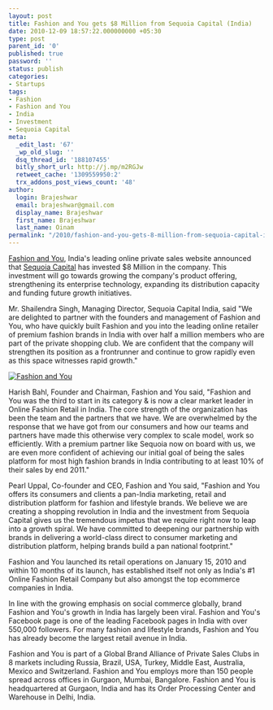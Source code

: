 ```yaml
---
layout: post
title: Fashion and You gets $8 Million from Sequoia Capital (India)
date: 2010-12-09 18:57:22.000000000 +05:30
type: post
parent_id: '0'
published: true
password: ''
status: publish
categories:
- Startups
tags:
- Fashion
- Fashion and You
- India
- Investment
- Sequoia Capital
meta:
  _edit_last: '67'
  _wp_old_slug: ''
  dsq_thread_id: '188107455'
  bitly_short_url: http://j.mp/m2RGJw
  retweet_cache: '1309559950:2'
  trx_addons_post_views_count: '48'
author:
  login: Brajeshwar
  email: brajeshwar@gmail.com
  display_name: Brajeshwar
  first_name: Brajeshwar
  last_name: Oinam
permalink: "/2010/fashion-and-you-gets-8-million-from-sequoia-capital-india/"
---
```

<p><a href="http://www.fashionandyou.com/">Fashion and You</a>, India's leading online private sales website announced that <a href="http://www.sequoiacap.com/india">Sequoia Capital</a> has invested $8 Million in the company. This investment will go towards growing the company's product offering, strengthening its enterprise technology, expanding its distribution capacity and funding future growth initiatives.  </p>
<p>Mr. Shailendra Singh, Managing Director, Sequoia Capital India, said "We are delighted to partner with the founders and management of Fashion and You, who have quickly built Fashion and you into the leading online retailer of premium fashion brands in India with over half a million members who are part of the private shopping club. We are confident that the company will strengthen its position as a frontrunner and continue to grow rapidly even as this space witnesses rapid growth."</p>

<p><a href="http://www.fashionandyou.com/"><img src="/static/2010/12/luxury-deepika.jpg" alt="Fashion and You" /></a></p>
<p>Harish Bahl, Founder and Chairman, Fashion and You said, "Fashion and You was the third to start in its category & is now a clear market leader in Online Fashion Retail in India. The core strength of the organization has been the team and the partners that we have. We are overwhelmed by the response that we have got from our consumers and how our teams and partners have made this otherwise very complex to scale model, work so efficiently. With a premium partner like Sequoia now on board with us, we are even more confident of achieving our initial goal of being the sales platform for most high fashion brands in India contributing to at least 10% of their sales by end 2011."</p>
<p>Pearl Uppal, Co-founder and CEO, Fashion and You said, "Fashion and You offers its consumers and clients a pan-India marketing, retail and distribution platform for fashion and lifestyle brands. We believe we are creating a shopping revolution in India and the investment from Sequoia Capital gives us the tremendous impetus that we require right now to leap into a growth spiral. We have committed to deepening our partnership with brands in delivering a world-class direct to consumer marketing and distribution platform, helping brands build a pan national footprint."</p>
<p>Fashion and You launched its retail operations on January 15, 2010 and within 10 months of its launch, has established itself not only as India's #1 Online Fashion Retail Company but also amongst the top ecommerce companies in India.</p>
<p>In line with the growing emphasis on social commerce globally, brand Fashion and You's growth in India has largely been viral. Fashion and You's Facebook page is one of the leading Facebook pages in India with over 550,000 followers.  For many fashion and lifestyle brands, Fashion and You has already become the largest retail avenue in India.</p>
<p>Fashion and You is part of a Global Brand Alliance of Private Sales Clubs in 8 markets including Russia, Brazil, USA, Turkey, Middle East, Australia, Mexico and Switzerland.  Fashion and You employs more than 150 people spread across offices in Gurgaon, Mumbai, Bangalore. Fashion and You is headquartered at Gurgaon, India and has its Order Processing Center and Warehouse in Delhi, India.</p>
